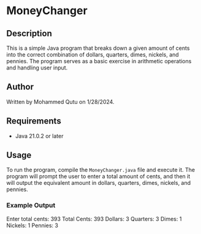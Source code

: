 # MoneyChanger

## Description
This is a simple Java program that breaks down a given amount of cents into the correct combination of dollars, quarters, dimes, nickels, and pennies. The program serves as a basic exercise in arithmetic operations and handling user input.

## Author
Written by Mohammed Qutu on 1/28/2024.

## Requirements
- Java 21.0.2 or later

## Usage
To run the program, compile the `MoneyChanger.java` file and execute it. The program will prompt the user to enter a total amount of cents, and then it will output the equivalent amount in dollars, quarters, dimes, nickels, and pennies.

### Example Output
Enter total cents: 393
Total Cents: 393
Dollars: 3
Quarters: 3
Dimes: 1
Nickels: 1
Pennies: 3
